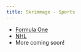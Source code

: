 ```yaml
---
title: Skrimmage - Sports
---
```


- [Formula One](/sports/F1)
- [NHL](/sports/NHL)
- More coming soon!